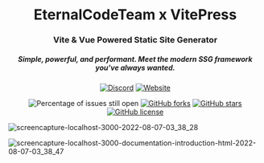 <div align="center">
    
# EternalCodeTeam x VitePress
### Vite & Vue Powered Static Site Generator

##### Simple, powerful, and performant. Meet the modern SSG framework you've always wanted.

[![Discord](https://img.shields.io/discord/889460117953720351?color=%237289DA&logo=discord&logoColor=white&style=for-the-badge)](https://discord.gg/FQ7jmGBd6c)
[![Website](https://img.shields.io/badge/-website-orange?style=for-the-badge&logo=internet-explorer&logoColor=white)](https://eternalcode.pl/)

![Percentage of issues still open](https://img.shields.io/github/issues/EternalCodeTeam/docs?style=for-the-badge)
[![GitHub forks](https://img.shields.io/github/forks/EternalCodeTeam/docs?style=for-the-badge)](https://github.com/EternalCodeTeam/docs/network)
[![GitHub stars](https://img.shields.io/github/stars/EternalCodeTeam/docs?style=for-the-badge)](https://github.com/EternalCodeTeam/docs/stargazers)
[![GitHub license](https://img.shields.io/github/license/EternalCodeTeam/docs?style=for-the-badge)](https://github.com/EternalCodeTeam/docs/blob/master/LICENSE)    
    
</div>

![screencapture-localhost-3000-2022-08-07-03_38_28](https://user-images.githubusercontent.com/65517973/183271830-1dc94504-275f-4b00-871e-05434eb233d6.png)

![screencapture-localhost-3000-documentation-introduction-html-2022-08-07-03_38_47](https://user-images.githubusercontent.com/65517973/183271827-09a9f6e7-5e2a-4ae9-9028-abf1f99ff65d.png)

